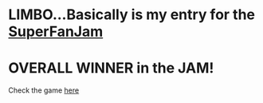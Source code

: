 # LIMBO...Basically is my entry for the [SuperFanJam](http://jams.gamejolt.io/superfanjam)

# OVERALL WINNER in the JAM!

Check the game [here](http://gamejolt.com/games/limbo-basically/256188)
